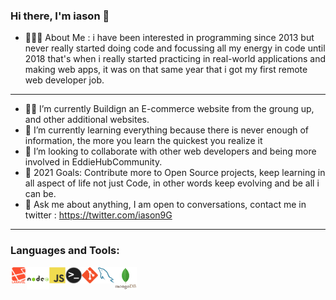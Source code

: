 ### Hi there, I'm iason 👋
- 🙎🏻‍♂️ About Me :  i have been interested in programming since 2013 but never really started doing code and focussing all my energy in code until 2018 that's when i really started practicing in real-world applications and making web apps, it was on that same year that i got my first remote web developer job.
---

- 👨‍💻  I’m currently Buildign an E-commerce website from the groung up, and other additional websites.
- 📖  I’m currently learning everything because there is never enough of information, the more you learn the quickest you realize it 
- 👯  I’m looking to collaborate with other web developers and being more involved in EddieHubCommunity.
- 🥅 2021 Goals: Contribute more to Open Source projects, keep learning in all aspect of life not just Code, in other words keep evolving and be all i can be.
- 💬 Ask me about anything, I am open to conversations, contact me in twitter : https://twitter.com/iason9G


---

### Languages and Tools:

<img align="left" alt="Laravel" width="26px" src="https://raw.githubusercontent.com/devicons/devicon/0e565980d0a51fe7736bb090fb394659febfbe58/icons/laravel/laravel-plain-wordmark.svg" />
<img align="left" alt="NODEJS" width="36px" src="https://raw.githubusercontent.com/devicons/devicon/0e565980d0a51fe7736bb090fb394659febfbe58/icons/nodejs/nodejs-original-wordmark.svg" />
<img align="left" alt="JS" width="26px" src="https://raw.githubusercontent.com/devicons/devicon/0e565980d0a51fe7736bb090fb394659febfbe58/icons/javascript/javascript-original.svg" />
<img align="left" alt="Command Line" width="26px" src="https://raw.githubusercontent.com/github/explore/80688e429a7d4ef2fca1e82350fe8e3517d3494d/topics/terminal/terminal.png" />
<img align="left" alt="GIT" width="26px" src="https://raw.githubusercontent.com/devicons/devicon/0e565980d0a51fe7736bb090fb394659febfbe58/icons/git/git-original.svg" />
<img align="left" alt="MySql" width="26px" src="https://raw.githubusercontent.com/devicons/devicon/0e565980d0a51fe7736bb090fb394659febfbe58/icons/mysql/mysql-original.svg" />
<img align="left" alt="mongoDB" width="36px" src="https://raw.githubusercontent.com/devicons/devicon/0e565980d0a51fe7736bb090fb394659febfbe58/icons/mongodb/mongodb-original-wordmark.svg" />
<br />

